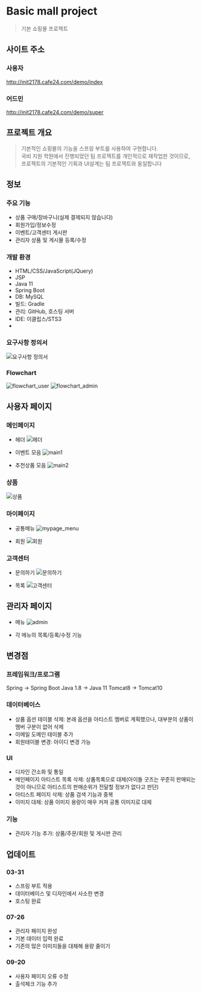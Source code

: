# Basic mall project
> 기본 쇼핑몰 프로젝트

## 사이트 주소
### 사용자
http://init2178.cafe24.com/demo/index
### 어드민
http://init2178.cafe24.com/demo/super

## 프로젝트 개요
> 기본적인 쇼핑몰의 기능을 스프링 부트를 사용하여 구현합니다.<br>
국비 지원 학원에서 진행되었던 팀 프로젝트를 개인적으로 재작업한 것이므로, <br>
프로젝트의 기본적인 기획과 UI설계는 팀 프로젝트와 동일합니다

## 정보
### 주요 기능
  - 상품 구매/장바구니(실제 결제되지 않습니다)
  - 회원가입/정보수정
  - 이벤트/고객센터 게시판
  - 관리자 상품 및 게시물 등록/수정

 ### 개발 환경
  - HTML/CSS/JavaScript(JQuery)
  - JSP
  - Java 11
  - Spring Boot
  - DB: MySQL
  - 빌드: Gradle
  - 관리: GitHub, 호스팅 서버
  - IDE: 이클립스/STS3
  -
### 요구사항 정의서
![요구사항 정의서](https://github.com/marshmellow2178/mall/assets/115971843/5b80ac08-8061-4e2e-a580-07b39798fc9b)

### Flowchart
![flowchart_user](https://github.com/marshmellow2178/mall/assets/115971843/6dd14dcb-0a98-4dd7-b684-ffc0e2e30319)
![flowchart_admin](https://github.com/marshmellow2178/mall/assets/115971843/596e735f-276d-4144-82b0-c768e6cc65b5)

## 사용자 페이지
### 메인페이지
- 헤더
![헤더](https://github.com/marshmellow2178/mall/assets/115971843/7d0a7513-4b1e-4ff9-af29-eaccf8ce2fde)

- 이벤트 모음 
![main1](https://github.com/marshmellow2178/mall/assets/115971843/b60ea70c-3155-4cd7-a411-8cac56019362)

- 추천상품 모음
![main2](https://github.com/marshmellow2178/mall/assets/115971843/9d5ddca1-baa6-40b7-808c-253184fe0356)

### 상품
![상품](https://github.com/marshmellow2178/mall/assets/115971843/d9772e10-27d1-4766-b118-d0ced220fe75)

### 마이페이지
- 공통메뉴
![mypage_menu](https://github.com/marshmellow2178/mall/assets/115971843/e45147cb-359b-4626-8a17-48edd8b03eaf)

- 회원
![회원](https://github.com/marshmellow2178/mall/assets/115971843/9ccd340f-3fc9-4f69-8488-cb7de50a2d0e)

### 고객센터
- 문의하기
![문의하기](https://github.com/marshmellow2178/mall/assets/115971843/71a8fcf2-5d37-4c20-81b1-dd9e4523a417)

- 목록
![고객센터](https://github.com/marshmellow2178/mall/assets/115971843/ee2b61b9-bd87-400d-9aae-2b399406e21e)

## 관리자 페이지
- 메뉴
![admin](https://github.com/marshmellow2178/mall/assets/115971843/9d0c5e7b-8a60-461a-8f49-ca5405fe3c0c)

- 각 메뉴의 목록/등록/수정 기능

## 변경점
### 프레임워크/프로그램
Spring -> Spring Boot
Java 1.8 -> Java 11
Tomcat8 -> Tomcat10

### 데이터베이스
- 상품 옵션 테이블 삭제: 본래 옵션을 아티스트 멤버로 계획했으나, 대부분의 상품이 멤버 구분이 없어 삭제
- 이메일 도메인 테이블 추가
- 회원테이블 변경: 아이디 변경 가능

### UI
- 디자인 간소화 및 통일
- 메인페이지 아티스트 목록 삭제: 상품목록으로 대체(아이돌 굿즈는 꾸준히 판매되는 것이 아니므로
아티스트의 판매순위가 전달할 정보가 없다고 판단)
- 아티스트 페이지 삭제: 상품 검색 기능과 중복
- 이미지 대체: 상품 이미지 용량이 매우 커져 공통 이미지로 대체

### 기능
- 관리자 기능 추가: 상품/주문/회원 및 게시판 관리

## 업데이트
### 03-31
  - 스프링 부트 적용
  - 데이터베이스 및 디자인에서 사소한 변경
  - 호스팅 완료
### 07-26
  - 관리자 페이지 완성
  - 기본 데이터 입력 완료
  - 기존의 많은 이미지들을 대체해 용량 줄이기
### 09-20
- 사용자 페이지 오류 수정
- 출석체크 기능 추가

